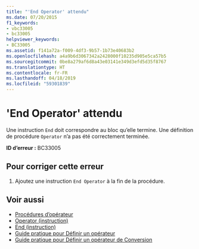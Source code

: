 ```yaml
---
title: "'End Operator' attendu"
ms.date: 07/20/2015
f1_keywords:
- vbc33005
- bc33005
helpviewer_keywords:
- BC33005
ms.assetid: f141a72a-f009-4df3-9b57-1b73e40683b2
ms.openlocfilehash: a4a9b6d3067342a2428000f10235d905e5ca57b5
ms.sourcegitcommit: 0be8a279af6d8a43e03141e349d3efd5d35f8767
ms.translationtype: HT
ms.contentlocale: fr-FR
ms.lasthandoff: 04/18/2019
ms.locfileid: "59301839"
---
```

# <a name="end-operator-expected"></a>'End Operator' attendu
Une instruction `End` doit correspondre au bloc qu’elle termine. Une définition de procédure `Operator` n’a pas été correctement terminée.  
  
 **ID d’erreur :** BC33005  
  
## <a name="to-correct-this-error"></a>Pour corriger cette erreur  
  
1. Ajoutez une instruction `End Operator` à la fin de la procédure.  
  
## <a name="see-also"></a>Voir aussi

- [Procédures d’opérateur](../../visual-basic/programming-guide/language-features/procedures/operator-procedures.md)
- [Operator (instruction)](../../visual-basic/language-reference/statements/operator-statement.md)
- [End (instruction)](../../visual-basic/language-reference/statements/end-statement.md)
- [Guide pratique pour Définir un opérateur](../../visual-basic/programming-guide/language-features/procedures/how-to-define-an-operator.md)
- [Guide pratique pour Définir un opérateur de Conversion](../../visual-basic/programming-guide/language-features/procedures/how-to-define-a-conversion-operator.md)
